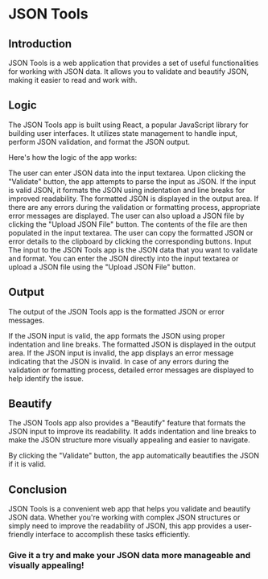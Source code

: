 # JSON Tools
## Introduction
JSON Tools is a web application that provides a set of useful functionalities for working with JSON data. It allows you to validate and beautify JSON, making it easier to read and work with.

## Logic
The JSON Tools app is built using React, a popular JavaScript library for building user interfaces. It utilizes state management to handle input, perform JSON validation, and format the JSON output.

Here's how the logic of the app works:

The user can enter JSON data into the input textarea.
Upon clicking the "Validate" button, the app attempts to parse the input as JSON.
If the input is valid JSON, it formats the JSON using indentation and line breaks for improved readability.
The formatted JSON is displayed in the output area.
If there are any errors during the validation or formatting process, appropriate error messages are displayed.
The user can also upload a JSON file by clicking the "Upload JSON File" button. The contents of the file are then populated in the input textarea.
The user can copy the formatted JSON or error details to the clipboard by clicking the corresponding buttons.
Input
The input to the JSON Tools app is the JSON data that you want to validate and format. You can enter the JSON directly into the input textarea or upload a JSON file using the "Upload JSON File" button.

## Output
The output of the JSON Tools app is the formatted JSON or error messages.

If the JSON input is valid, the app formats the JSON using proper indentation and line breaks. The formatted JSON is displayed in the output area.
If the JSON input is invalid, the app displays an error message indicating that the JSON is invalid.
In case of any errors during the validation or formatting process, detailed error messages are displayed to help identify the issue.

## Beautify
The JSON Tools app also provides a "Beautify" feature that formats the JSON input to improve its readability. It adds indentation and line breaks to make the JSON structure more visually appealing and easier to navigate.

By clicking the "Validate" button, the app automatically beautifies the JSON if it is valid.

## Conclusion
JSON Tools is a convenient web app that helps you validate and beautify JSON data. Whether you're working with complex JSON structures or simply need to improve the readability of JSON, this app provides a user-friendly interface to accomplish these tasks efficiently.

### Give it a try and make your JSON data more manageable and visually appealing!
